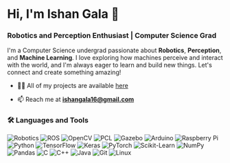 <h1 align="left">Hi, I'm Ishan Gala 👋</h1><h3 align="left">Robotics and Perception Enthusiast | Computer Science Grad </h3><p align="left"> I'm a Computer Science undergrad passionate about <strong>Robotics</strong>, <strong>Perception</strong>, and <strong>Machine Learning</strong>. I love exploring how machines perceive and interact with the world, and I'm always eager to learn and build new things. Let's connect and create something amazing! </p>

- 👨‍💻  All of my projects are available [here](https://github.com/ishangala16?tab=repositories)

- 📫 Reach me at  **ishangala16@gmail.com** <br/>

<h3 align="left">🛠️ Languages and Tools</h3><p align="left"> <!-- Robotics and Perception Tools --> <img src="https://img.shields.io/badge/Robotics-FF0000?style=for-the-badge&logo=robot&logoColor=white" alt="Robotics"> <img src="https://img.shields.io/badge/ROS-%230A0F0F.svg?style=for-the-badge&logo=ros&logoColor=white" alt="ROS"> <img src="https://img.shields.io/badge/OpenCV-%23white.svg?style=for-the-badge&logo=opencv&logoColor=white" alt="OpenCV"> <img src="https://img.shields.io/badge/PointCloudLibrary-%23009688.svg?style=for-the-badge&logo=pcl&logoColor=white" alt="PCL"> <img src="https://img.shields.io/badge/Gazebo-%23009688.svg?style=for-the-badge&logo=gazebo&logoColor=white" alt="Gazebo"> <img src="https://img.shields.io/badge/Arduino-00979D?style=for-the-badge&logo=arduino&logoColor=white" alt="Arduino"> <img src="https://img.shields.io/badge/Raspberry%20Pi-A22846?style=for-the-badge&logo=raspberry-pi&logoColor=white" alt="Raspberry Pi"> <!-- Machine Learning and AI Tools --> <img src="https://img.shields.io/badge/Python-3776AB?style=for-the-badge&logo=python&logoColor=white" alt="Python"> <img src="https://img.shields.io/badge/TensorFlow-%23FF6F00.svg?style=for-the-badge&logo=TensorFlow&logoColor=white" alt="TensorFlow"> <img src="https://img.shields.io/badge/Keras-%23D00000.svg?style=for-the-badge&logo=Keras&logoColor=white" alt="Keras"> <img src="https://img.shields.io/badge/PyTorch-%23EE4C2C.svg?style=for-the-badge&logo=PyTorch&logoColor=white" alt="PyTorch"> <img src="https://img.shields.io/badge/scikit--learn-%23F7931E.svg?style=for-the-badge&logo=scikit-learn&logoColor=white" alt="Scikit-Learn"> <img src="https://img.shields.io/badge/numpy-%23013243.svg?style=for-the-badge&logo=numpy&logoColor=white" alt="NumPy"> <img src="https://img.shields.io/badge/pandas-%23150458.svg?style=for-the-badge&logo=pandas&logoColor=white" alt="Pandas"> <!-- General Programming Tools --> <img src="https://img.shields.io/badge/C-00599C?style=for-the-badge&logo=c&logoColor=white" alt="C"> <img src="https://img.shields.io/badge/C%2B%2B-00599C?style=for-the-badge&logo=c%2B%2B&logoColor=white" alt="C++"> <img src="https://img.shields.io/badge/Java-ED8B00?style=for-the-badge&logo=java&logoColor=white" alt="Java"> <img src="https://img.shields.io/badge/Git-%23F05033.svg?style=for-the-badge&logo=git&logoColor=white" alt="Git"> <img src="https://img.shields.io/badge/Linux-FCC624?style=for-the-badge&logo=linux&logoColor=black" alt="Linux"> </p>

<!--
<h3 align="left">Languages and Tools :</h3><br/>
<p align="left"> 
<img src="https://img.shields.io/badge/Python-3776AB?style=for-the-badge&logo=python&logoColor=white"></img>
<img src="https://img.shields.io/badge/TensorFlow-%23FF6F00.svg?style=for-the-badge&logo=TensorFlow&logoColor=white"></img>
<img src="https://img.shields.io/badge/Keras-%23D00000.svg?style=for-the-badge&logo=Keras&logoColor=white"></img>
<img src="https://img.shields.io/badge/scikit--learn-%23F7931E.svg?style=for-the-badge&logo=scikit-learn&logoColor=white"></img>
<img src="https://img.shields.io/badge/PyTorch-%23EE4C2C.svg?style=for-the-badge&logo=PyTorch&logoColor=white"></img>
<img src="https://img.shields.io/badge/numpy-%23013243.svg?style=for-the-badge&logo=numpy&logoColor=white"></img>
<img src="https://img.shields.io/badge/pandas-%23150458.svg?style=for-the-badge&logo=pandas&logoColor=white"></img>
<img src="https://img.shields.io/badge/AWS-%23FF9900.svg?style=for-the-badge&logo=amazon-aws&logoColor=white"></img>
<img src="https://img.shields.io/badge/C-00599C?style=for-the-badge&logo=c&logoColor=white"/>
<img src="https://img.shields.io/badge/C%2B%2B-00599C?style=for-the-badge&logo=c%2B%2B&logoColor=white"/>
<img src="https://img.shields.io/badge/Java-ED8B00?style=for-the-badge&logo=java&logoColor=white"/>
<img src="https://img.shields.io/badge/HTML5-E34F26?style=for-the-badge&logo=html5&logoColor=white"/>
<img src="https://img.shields.io/badge/CSS3-1572B6?style=for-the-badge&logo=css3&logoColor=white"/>
<img alt="Bootstrap" src="https://img.shields.io/badge/bootstrap-%23563D7C.svg?style=for-the-badge&logo=bootstrap&logoColor=white"/>
<img alt="Canva" src="https://img.shields.io/badge/Canva-%2300C4CC.svg?style=for-the-badge&logo=Canva&logoColor=white"/>
<img alt="Visual Studio Code" src="https://img.shields.io/badge/VisualStudioCode-0078d7.svg?style=for-the-badge&logo=visual-studio-code&logoColor=white"/>
<!-- <img alt="Android Studio" src="https://img.shields.io/badge/Android%20Studio-3DDC84.svg?style=for-the-badge&logo=android-studio&logoColor=white"/>
<img alt="Sublime Text" src="https://img.shields.io/badge/sublime_text-%23575757.svg?style=for-the-badge&logo=sublime-text&logoColor=important"/>
<img alt="Git" src="https://img.shields.io/badge/git-%23F05033.svg?style=for-the-badge&logo=git&logoColor=white"/>
<img alt="GitHub" src="https://img.shields.io/badge/github-%23121011.svg?style=for-the-badge&logo=github&logoColor=white"/>
<img alt="Firebase" src="https://img.shields.io/badge/firebase-%23039BE5.svg?style=for-the-badge&logo=firebase"/>
<img alt="MySQL" src="https://img.shields.io/badge/mysql-%2300f.svg?style=for-the-badge&logo=mysql&logoColor=white"/>
<img alt="MongoDB" src ="https://img.shields.io/badge/MongoDB-%234ea94b.svg?style=for-the-badge&logo=mongodb&logoColor=white"/>
<img alt="Postgres" src ="https://img.shields.io/badge/postgres-%23316192.svg?style=for-the-badge&logo=postgresql&logoColor=white"/>
<img alt="Linux" src="https://img.shields.io/badge/Linux-FCC624?style=for-the-badge&logo=linux&logoColor=black"> -->
<br />
<br />

<!--
<div align="center">
  <a>
    <img align="center" src="https://github-readme-streak-stats.herokuapp.com/?user=ishangala16&theme=black-ice&hide_border=true" width="800" margin-bottom="20">
  </a><br/>
  <a href="https://github.com/ishangala16/github-readme-stats" style="margin-top:100px;">
    <img align="center" src="https://github-readme-stats.vercel.app/api/top-langs/?username=ishangala16&theme=dark&count_private=true&hide_border=true&text_color=fff&icon_color=03e8fc&title_color=03e8fc" />
  </a>
  <a href="https://github.com/ishangala16/github-readme-stats">
    <img align="center" src="https://github-readme-stats.vercel.app/api?username=ishangala16&count_private=true&theme=dark&show_icons=true&hide_border=true&text_color=fff&icon_color=03e8fc&title_color=03e8fc&card_width=3&line_height=40" />
  </a>
</div>

-->
